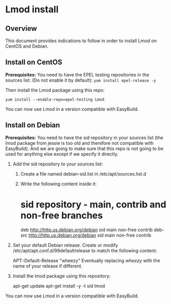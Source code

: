 # Lmod install

## Overview

This document provides indications to follow in order to install Lmod on CentOS and Debian.

## Install on CentOS

**Prerequisites:** You need to have the EPEL testing repositories in the sources list. (Do not enable it by default): `yum install epel-release -y`

Then install the Lmod package using this repo:

    yum install --enable-repo=epel-testing Lmod

You can now use Lmod in a version compatible with EasyBuild.

## Install on Debian

**Prerequisites:** You need to have the sid repository in your sources list (the lmod package from jessie is too old and therefore not compatible with EasyBuild). And we are going to make sure that this repo is not going to be used for anything else except if we specify it directly.

1) Add the sid repository to your sources list:  
    1) Create a file named debian-sid.list in /etc/apt/sources.list.d
    2) Write the following content inside it:  
    
        # sid repository - main, contrib and non-free branches
        deb http://http.us.debian.org/debian sid main non-free contrib
        deb-src http://http.us.debian.org/debian sid main non-free contrib
3) Set your default Debian release. Create or modify /etc/apt/apt.conf.d/99defaultrelease to match the following content:

    APT::Default-Release "wheezy"
Eventually replacing _wheezy_ with the name of your release if different.
2) Install the lmod package using this repository:
   
    apt-get update
    apt-get install -y -t sid lmod

You can now use Lmod in a version compatible with EasyBuild.